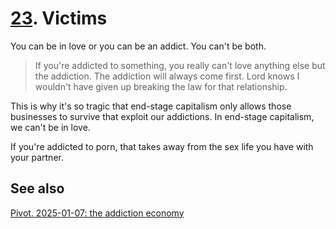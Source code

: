 # [23](https://s3.amazonaws.com/writecomments.com/transcripts/891b7000391d6ce3bd0558d19c2bdd62.csv). Victims

You can be in love or you can be an addict. You can't be both.

> If you're addicted to something, you really can't love anything else but the addiction. The addiction will always come first. Lord knows I wouldn't have given up breaking the law for that relationship.

This is why it's so tragic that end-stage capitalism only allows those businesses to survive that exploit our addictions. In end-stage capitalism, we can't be in love.

If you're addicted to porn, that takes away from the sex life you have with your partner.

## See also

[Pivot. 2025-01-07: the addiction economy](/blog/pivot/2025-01-07-addiction-economy.md)
